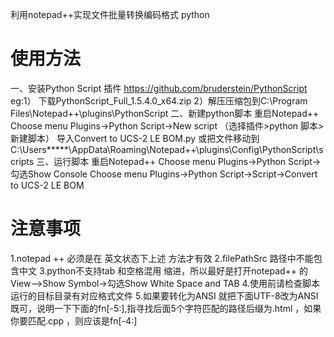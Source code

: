 利用notepad++实现文件批量转换编码格式
python

使用方法
===========
一、安装Python Script 插件
https://github.com/bruderstein/PythonScript
eg:1） 下载PythonScript_Full_1.5.4.0_x64.zip
     2）解压压缩包到C:\Program Files\Notepad++\plugins\PythonScript
二、新建python脚本
      重启Notepad++
      Choose menu Plugins->Python Script->New script （选择插件>python 脚本>新建脚本）
	  导入Convert to UCS-2 LE BOM.py
	  或把文件移动到C:\Users\*****\AppData\Roaming\Notepad++\plugins\Config\PythonScript\scripts
三、运行脚本
      重启Notepad++
	  Choose menu Plugins->Python Script->勾选Show Console
	  Choose menu Plugins->Python Script->Script->Convert to UCS-2 LE BOM

注意事项
===========
1.notepad ++ 必须是在 英文状态下上述 方法才有效
2.filePathSrc 路径中不能包含中文
3.python不支持tab 和空格混用 缩进，所以最好是打开notepad++ 的 View–>Show Symbol->勾选Show White Space and TAB
4.使用前请检查脚本运行的目标目录有对应格式文件
5.如果要转化为ANSI 就把下面UTF-8改为ANSI既可，说明一下下面的fn[-5:],指寻找后面5个字符匹配的路径后缀为.html ，如果你要匹配.cpp ，则应该是fn[-4:]